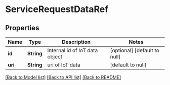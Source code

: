 # ServiceRequestDataRef
## Properties

| Name | Type | Description | Notes |
|------------ | ------------- | ------------- | -------------|
| **id** | **String** | Internal id of IoT data object | [optional] [default to null] |
| **uri** | **String** | uri of IoT data | [default to null] |

[[Back to Model list]](../README.md#documentation-for-models) [[Back to API list]](../README.md#documentation-for-api-endpoints) [[Back to README]](../README.md)

